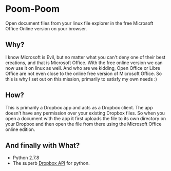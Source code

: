 Poom-Poom
=========

Open document files from your linux file explorer in the free Microsoft Office Online version on your browser.

Why?
----

I know Microsoft is Evil, but no matter what you can't deny one of their best creations, and that is Microsoft Office. With the free online version we can now use it on linux as well. And who are we kidding, Open Office or Libre Office are not even close to the online free version of Microsoft Office. So this is why I set out on this mission, primarily to satisfy my own needs :)

How?
----

This is primarily a Dropbox app and acts as a Dropbox client. The app doesn't have any permission over your existing Dropbox files. So when you open a document with the app it first uploads the file to its own directory on your Dropbox and then open the file from there using the Microsoft Office online edition.

And finally with What?
----------------------

-	Python 2.7.8
-	The superb [Dropbox API](https://www.dropbox.com/developers/core/docs/python) for python.
